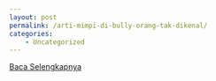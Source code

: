 ```yaml
---
layout: post
permalink: /arti-mimpi-di-bully-orang-tak-dikenal/
categories:
    - Uncategorized
---
```


[Baca Selengkapnya](/01)